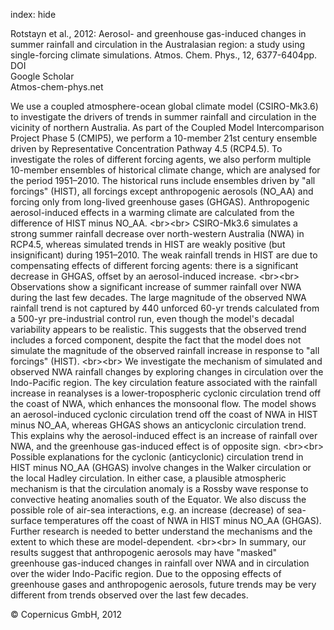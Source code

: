 index: hide

<div class="Citation">

  <div class="Citation-body">
    <div class="Citation-text">Rotstayn et al., 2012: Aerosol- and greenhouse gas-induced changes in summer rainfall and circulation in the Australasian region: a study using single-forcing climate simulations. <span class="Article-journal">Atmos. Chem. Phys., </span><span class="Article-volume">12, </span>6377-6404pp.</div>
    <div class="Citation-links">
      <div class="CitationLink" data-href="https://doi.org/10.5194/acp-12-6377-2012">
        <div class="CitationLink-icon CitationLink-Doi"></div>
        <div class="CitationLink-text">DOI</div>
      </div>
      <div class="CitationLink" data-href="https://scholar.google.com/scholar?q=10.5194/acp-12-6377-2012">
        <div class="CitationLink-icon CitationLink-Scholar"></div>
        <div class="CitationLink-text">Google Scholar</div>
      </div>
      <div class="CitationLink" data-href="http://www.atmos-chem-phys.net/12/6377/2012/">
        <div class="CitationLink-icon CitationLink-Publisher"></div>
        <div class="CitationLink-text">Atmos-chem-phys.net</div>
      </div>
    </div>
  </div>
</div>

We use a coupled atmosphere-ocean global climate model (CSIRO-Mk3.6) to investigate the drivers of trends in summer rainfall and circulation in the vicinity of northern Australia. As part of the Coupled Model Intercomparison Project Phase 5 (CMIP5), we perform a 10-member 21st century ensemble driven by Representative Concentration Pathway 4.5 (RCP4.5). To investigate the roles of different forcing agents, we also perform multiple 10-member ensembles of historical climate change, which are analysed for the period 1951–2010. The historical runs include ensembles driven by "all forcings" (HIST), all forcings except anthropogenic aerosols (NO_AA) and forcing only from long-lived greenhouse gases (GHGAS). Anthropogenic aerosol-induced effects in a warming climate are calculated from the difference of HIST minus NO_AA. &lt;br&gt;&lt;br&gt; CSIRO-Mk3.6 simulates a strong summer rainfall decrease over north-western Australia (NWA) in RCP4.5, whereas simulated trends in HIST are weakly positive (but insignificant) during 1951–2010. The weak rainfall trends in HIST are due to compensating effects of different forcing agents: there is a significant decrease in GHGAS, offset by an aerosol-induced increase. &lt;br&gt;&lt;br&gt; Observations show a significant increase of summer rainfall over NWA during the last few decades. The large magnitude of the observed NWA rainfall trend is not captured by 440 unforced 60-yr trends calculated from a 500-yr pre-industrial control run, even though the model's decadal variability appears to be realistic. This suggests that the observed trend includes a forced component, despite the fact that the model does not simulate the magnitude of the observed rainfall increase in response to "all forcings" (HIST). &lt;br&gt;&lt;br&gt; We investigate the mechanism of simulated and observed NWA rainfall changes by exploring changes in circulation over the Indo-Pacific region. The key circulation feature associated with the rainfall increase in reanalyses is a lower-tropospheric cyclonic circulation trend off the coast of NWA, which enhances the monsoonal flow. The model shows an aerosol-induced cyclonic circulation trend off the coast of NWA in HIST minus NO_AA, whereas GHGAS shows an anticyclonic circulation trend. This explains why the aerosol-induced effect is an increase of rainfall over NWA, and the greenhouse gas-induced effect is of opposite sign. &lt;br&gt;&lt;br&gt; Possible explanations for the cyclonic (anticyclonic) circulation trend in HIST minus NO_AA (GHGAS) involve changes in the Walker circulation or the local Hadley circulation. In either case, a plausible atmospheric mechanism is that the circulation anomaly is a Rossby wave response to convective heating anomalies south of the Equator. We also discuss the possible role of air-sea interactions, e.g. an increase (decrease) of sea-surface temperatures off the coast of NWA in HIST minus NO_AA (GHGAS). Further research is needed to better understand the mechanisms and the extent to which these are model-dependent. &lt;br&gt;&lt;br&gt; In summary, our results suggest that anthropogenic aerosols may have "masked" greenhouse gas-induced changes in rainfall over NWA and in circulation over the wider Indo-Pacific region. Due to the opposing effects of greenhouse gases and anthropogenic aerosols, future trends may be very different from trends observed over the last few decades.

<div class="Citation-copy">
&copy; Copernicus GmbH, 2012
</div>